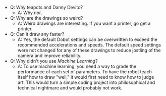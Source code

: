 - Q: Why teapots and Danny Devito? 
  - A: Why *not*. 
- Q: Why are the drawings so weird? 
  - A: Weird drawings are interesting. If you want a printer, go get a printer. 
- Q: Can it draw any faster?
  - A: Yes, the default Dobot settings can be overwritten to exceed the recommended accelerations and speeds. The default speed settings were not changed for any of these drawings to reduce jostling of the camera and improve reliability. 
- Q: Why didn't you use *Machine Learning*? 
   - A: To use machine learning, you need a way to grade the performance of each set of parameters. To have the robot teach itself how to draw "well," it would first need to know how to judge art. This would turn a simple coding project into philosophical and technical nightmare and would probably not work. 
